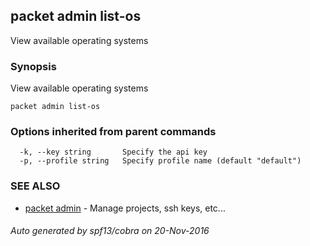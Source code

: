 ## packet admin list-os

View available operating systems

### Synopsis


View available operating systems

```
packet admin list-os
```

### Options inherited from parent commands

```
  -k, --key string       Specify the api key
  -p, --profile string   Specify profile name (default "default")
```

### SEE ALSO
* [packet admin](packet_admin.md)	 - Manage projects, ssh keys, etc...

###### Auto generated by spf13/cobra on 20-Nov-2016
